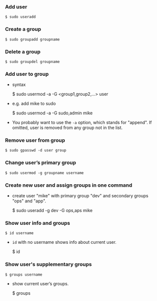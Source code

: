 ### Add user

    $ sudo useradd

### Create a group

    $ sudo groupadd groupname

### Delete a group

    $ sudo groupdel groupname

### Add user to group

- syntax 

    $ sudo usermod -a -G <group1,group2,...> user

- e.g. add mike to sudo

    $ sudo usermod -a -G sudo,admin mike

- You probably want to use the `-a` option, which stands for "append". If omitted, user is removed from any group not in the list.

### Remove user from group

    $ sudo gpasswd -d user group

### Change user’s primary group

    $ sudo usermod -g groupname username

### Create new user and assign groups in one command

- create user "mike" with primary group "dev" and secondary groups "ops" and "app".

    $ sudo useradd -g dev -G ops,aps mike

### Show user info and groups

    $ id username

- `id` with no username shows info about current user.

    $ id

### Show user's supplementary groups

    $ groups username

- show current user’s groups.

    $ groups



